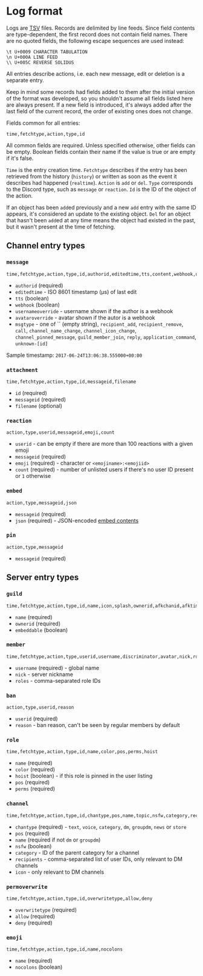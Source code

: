 Log format
==========

Logs are [TSV][] files. Records are delimited by line feeds. Since field
contents are type-dependent, the first record does not contain field names.
There are no quoted fields, the following escape sequences are used instead:

    \t U+0009 CHARACTER TABULATION
    \n U+000A LINE FEED
    \\ U+005C REVERSE SOLIDUS

All entries describe actions, i.e. each new message, edit or deletion is a
separate entry.

Keep in mind some records had fields added to them after the initial version
of the format was developed, so you shouldn't assume all fields listed here
are always present. If a new field is introduced, it's always added after the
last field of the current record, the order of existing ones does not change.

Fields common for all entries:

    time,fetchtype,action,type,id

All common fields are required. Unless specified otherwise, other fields can be
empty. Boolean fields contain their name if the value is true or are empty if
it's false.

`Time` is the entry creation time. `Fetchtype` describes if the entry has been
retrieved from the history (`history`) or written as soon as the event it
describes had happened (`realtime`). `Action` is `add` or `del`. `Type`
corresponds to the Discord type, such as `message` or `reaction`. `Id` is the
ID of the object of the action.

If an object has been `add`ed previously and a new `add` entry with the same ID
appears, it's considered an update to the existing object. `Del` for an object
that hasn't been `add`ed at any time means the object had existed in the past,
but it wasn't present at the time of fetching.

[TSV]: https://en.wikipedia.org/wiki/Tab-separated_values

## Channel entry types

### `message`

    time,fetchtype,action,type,id,authorid,editedtime,tts,content,webhook,usernameoverride,avataroverride,msgtype,refguildid,refchanid,refmsgid

 - `authorid` (required)
 - `editedtime` - ISO 8601 timestamp (µs) of last edit
 - `tts` (boolean)
 - `webhook` (boolean)
 - `usernameoverride` - username shown if the author is a webhook
 - `avataroverride` - avatar shown if the autor is a webhook
 - `msgtype` - one of `` (empty string), `recipient_add`, `recipient_remove`, `call`, `channel_name_change`, `channel_icon_change`, `channel_pinned_message`, `guild_member_join`, `reply`, `application_command`, `unknown-[id]`

Sample timestamp: `2017-06-24T13:06:38.555000+00:00`

### `attachment`

    time,fetchtype,action,type,id,messageid,filename

 - `id` (required)
 - `messageid` (required)
 - `filename` (optional)

### `reaction`

    action,type,userid,messageid,emoji,count

 - `userid` - can be empty if there are more than 100 reactions with a given emoji
 - `messageid` (required)
 - `emoji` (required) - character or `<emojiname>:<emojiid>`
 - `count` (required) - number of unlisted users if there's no user ID present or `1` otherwise

### `embed`

    action,type,messageid,json

 - `messageid` (required)
 - `json` (required) - JSON-encoded [embed contents](https://discordapp.com/developers/docs/resources/channel#embed-object)

### `pin`

    action,type,messageid

 - `messageid` (required)

## Server entry types

### `guild`

    time,fetchtype,action,type,id,name,icon,splash,ownerid,afkchanid,afktimeout,embeddable,embedchanid

 - `name` (required)
 - `ownerid` (required)
 - `embeddable` (boolean)

### `member`

    time,fetchtype,action,type,userid,username,discriminator,avatar,nick,roles

 - `username` (required) - global name
 - `nick` - server nickname
 - `roles` - comma-separated role IDs

### `ban`

    action,type,userid,reason

 - `userid` (required)
 - `reason` - ban reason, can't be seen by regular members by default

### `role`

    time,fetchtype,action,type,id,name,color,pos,perms,hoist

 - `name` (required)
 - `color` (required)
 - `hoist` (boolean) - if this role is pinned in the user listing
 - `pos` (required)
 - `perms` (required)

### `channel`

    time,fetchtype,action,type,id,chantype,pos,name,topic,nsfw,category,recipients,icon

 - `chantype` (required) - `text`, `voice`, `category`, `dm`, `groupdm`, `news` or `store`
 - `pos` (required)
 - `name` (required if not `dm` or `groupdm`)
 - `nsfw` (boolean)
 - `category` - ID of the parent category for a channel
 - `recipients` - comma-separated list of user IDs, only relevant to DM channels
 - `icon` - only relevant to DM channels

### `permoverwrite`

    time,fetchtype,action,type,id,overwritetype,allow,deny

 - `overwritetype` (required)
 - `allow` (required)
 - `deny` (required)

### `emoji`

    time,fetchtype,action,type,id,name,nocolons

 - `name` (required)
 - `nocolons` (boolean)
